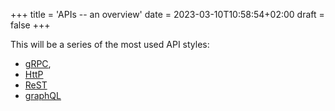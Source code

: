 +++
title = 'APIs -- an overview'
date = 2023-03-10T10:58:54+02:00
draft = false
+++

This will be a series of the most used API styles: 
- [gRPC](https://codingjenka.github.io/blog/posts/apis/grpc/),
- [HttP](https://codingJenka.github.io/blog/posts/apis/http/)
- [ReST](https://codingJenka.github.io/blog/posts/apis/rest/)
- [graphQL](https://codingJenka.github.io/blog/posts/apis/graphql/)